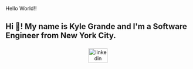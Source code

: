 <p align="left">Hello World!!</p>

###

<h2 align="left">Hi 👋! My name is Kyle Grande and I'm a Software Engineer from New York City.</h2>

###

<div align="center">
  <a href="https://linkedin.com/in/kyleggrande" target="_blank">
    <img src="https://raw.githubusercontent.com/maurodesouza/profile-readme-generator/master/src/assets/icons/social/linkedin/default.svg" width="52" height="40" alt="linkedin logo"  />
  </a>
</div>

###

###
